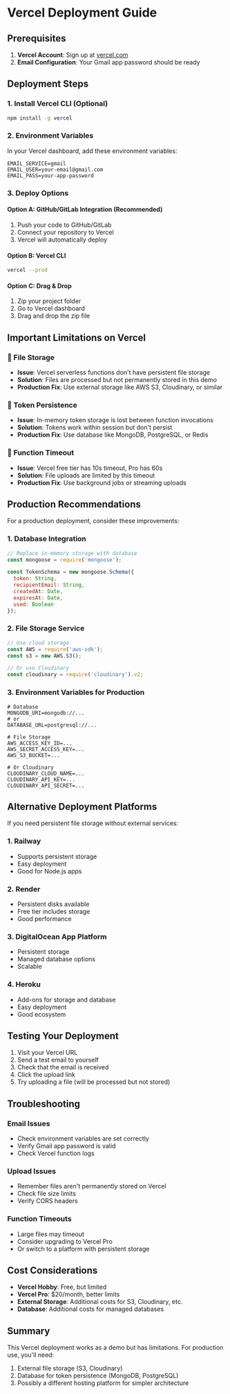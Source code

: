 # Vercel Deployment Guide

## Prerequisites

1. **Vercel Account**: Sign up at [vercel.com](https://vercel.com)
2. **Email Configuration**: Your Gmail app password should be ready

## Deployment Steps

### 1. Install Vercel CLI (Optional)
```bash
npm install -g vercel
```

### 2. Environment Variables
In your Vercel dashboard, add these environment variables:

```
EMAIL_SERVICE=gmail
EMAIL_USER=your-email@gmail.com
EMAIL_PASS=your-app-password
```

### 3. Deploy Options

#### Option A: GitHub/GitLab Integration (Recommended)
1. Push your code to GitHub/GitLab
2. Connect your repository to Vercel
3. Vercel will automatically deploy

#### Option B: Vercel CLI
```bash
vercel --prod
```

#### Option C: Drag & Drop
1. Zip your project folder
2. Go to Vercel dashboard
3. Drag and drop the zip file

## Important Limitations on Vercel

### 🚨 File Storage
- **Issue**: Vercel serverless functions don't have persistent file storage
- **Solution**: Files are processed but not permanently stored in this demo
- **Production Fix**: Use external storage like AWS S3, Cloudinary, or similar

### 🚨 Token Persistence
- **Issue**: In-memory token storage is lost between function invocations
- **Solution**: Tokens work within session but don't persist
- **Production Fix**: Use database like MongoDB, PostgreSQL, or Redis

### 🚨 Function Timeout
- **Issue**: Vercel free tier has 10s timeout, Pro has 60s
- **Solution**: File uploads are limited by this timeout
- **Production Fix**: Use background jobs or streaming uploads

## Production Recommendations

For a production deployment, consider these improvements:

### 1. Database Integration
```javascript
// Replace in-memory storage with database
const mongoose = require('mongoose');

const TokenSchema = new mongoose.Schema({
  token: String,
  recipientEmail: String,
  createdAt: Date,
  expiresAt: Date,
  used: Boolean
});
```

### 2. File Storage Service
```javascript
// Use cloud storage
const AWS = require('aws-sdk');
const s3 = new AWS.S3();

// Or use Cloudinary
const cloudinary = require('cloudinary').v2;
```

### 3. Environment Variables for Production
```env
# Database
MONGODB_URI=mongodb://...
# or
DATABASE_URL=postgresql://...

# File Storage
AWS_ACCESS_KEY_ID=...
AWS_SECRET_ACCESS_KEY=...
AWS_S3_BUCKET=...

# Or Cloudinary
CLOUDINARY_CLOUD_NAME=...
CLOUDINARY_API_KEY=...
CLOUDINARY_API_SECRET=...
```

## Alternative Deployment Platforms

If you need persistent file storage without external services:

### 1. Railway
- Supports persistent storage
- Easy deployment
- Good for Node.js apps

### 2. Render
- Persistent disks available
- Free tier includes storage
- Good performance

### 3. DigitalOcean App Platform
- Persistent storage
- Managed database options
- Scalable

### 4. Heroku
- Add-ons for storage and database
- Easy deployment
- Good ecosystem

## Testing Your Deployment

1. Visit your Vercel URL
2. Send a test email to yourself
3. Check that the email is received
4. Click the upload link
5. Try uploading a file (will be processed but not stored)

## Troubleshooting

### Email Issues
- Check environment variables are set correctly
- Verify Gmail app password is valid
- Check Vercel function logs

### Upload Issues
- Remember files aren't permanently stored on Vercel
- Check file size limits
- Verify CORS headers

### Function Timeouts
- Large files may timeout
- Consider upgrading to Vercel Pro
- Or switch to a platform with persistent storage

## Cost Considerations

- **Vercel Hobby**: Free, but limited
- **Vercel Pro**: $20/month, better limits
- **External Storage**: Additional costs for S3, Cloudinary, etc.
- **Database**: Additional costs for managed databases

## Summary

This Vercel deployment works as a demo but has limitations. For production use, you'll need:
1. External file storage (S3, Cloudinary)
2. Database for token persistence (MongoDB, PostgreSQL)
3. Possibly a different hosting platform for simpler architecture
